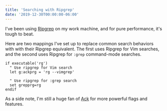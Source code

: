 ```yaml
---
title: 'Searching with Ripgrep'
date: '2019-12-30T00:00:00-06:00'
---
```


I've been using [Ripgrep][rg] on my work machine, and for pure performance,
it's tough to beat.

Here are two mappings I've set up to replace common search behaviors with with
their Ripgrep equivalent. The first uses Ripgrep for Vim searches, and the
second uses Ripgrep for `:grep` command-mode searches.

```viml
if executable('rg')
  " Use ripgrep for Vim search
  let g:ackprg = 'rg --vimgrep'

  " Use ripgrep for :grep search
  set grepprg=rg
endif
```

As a side note, I'm still a huge fan of [Ack][ack] for more powerful flags and
features.

[rg]: https://github.com/BurntSushi/ripgrep
[ack]: https://beyondgrep.com/

